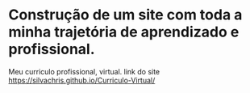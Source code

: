 # Construção de um site com toda a minha trajetória de aprendizado e profissional.
 Meu curriculo profissional, virtual.
link do site https://silvachris.github.io/Curriculo-Virtual/
